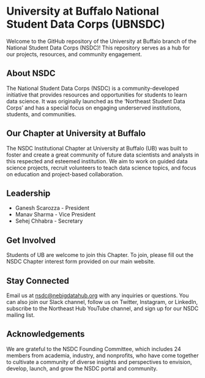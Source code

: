 # University at Buffalo National Student Data Corps (UBNSDC)

Welcome to the GitHub repository of the University at Buffalo branch of the National Student Data Corps (NSDC)! This repository serves as a hub for our projects, resources, and community engagement.

## About NSDC

The National Student Data Corps (NSDC) is a community-developed initiative that provides resources and opportunities for students to learn data science. It was originally launched as the ‘Northeast Student Data Corps’ and has a special focus on engaging underserved institutions, students, and communities.

## Our Chapter at University at Buffalo

The NSDC Institutional Chapter at University at Buffalo (UB) was built to foster and create a great community of future data scientists and analysts in this respected and esteemed institution. We aim to work on guided data science projects, recruit volunteers to teach data science topics, and focus on education and project-based collaboration.

## Leadership

- Ganesh Scarozza - President
- Manav Sharma - Vice President
- Sehej Chhabra - Secretary

## Get Involved

Students of UB are welcome to join this Chapter. To join, please fill out the NSDC Chapter interest form provided on our main website.

## Stay Connected

Email us at nsdc@nebigdatahub.org with any inquiries or questions. You can also join our Slack channel, follow us on Twitter, Instagram, or LinkedIn, subscribe to the Northeast Hub YouTube channel, and sign up for our NSDC mailing list.

## Acknowledgements

We are grateful to the NSDC Founding Committee, which includes 24 members from academia, industry, and nonprofits, who have come together to cultivate a community of diverse insights and perspectives to envision, develop, launch, and grow the NSDC portal and community.
